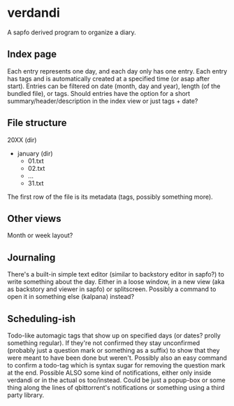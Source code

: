 verdandi
========

A sapfo derived program to organize a diary.


Index page
----------
Each entry represents one day, and each day only has one entry.
Each entry has tags and is automatically created at a specified time (or asap after start).
Entries can be filtered on date (month, day and year), length (of the bundled file), or tags.
Should entries have the option for a short summary/header/description in the index view or just tags + date?


File structure
--------------
20XX (dir)
  - january (dir)
    - 01.txt
    - 02.txt
    - ...
    - 31.txt

The first row of the file is its metadata (tags, possibly something more).


Other views
-----------
Month or week layout?


Journaling
----------
There's a built-in simple text editor (similar to backstory editor in sapfo?) to write something about the day. Either in a loose window, in a new view (aka as backstory and viewer in sapfo) or splitscreen.
Possibly a command to open it in something else (kalpana) instead?


Scheduling-ish
--------------
Todo-like automagic tags that show up on specified days (or dates? prolly something regular). If they're not confirmed they stay unconfirmed (probably just a question mark or something as a suffix) to show that they were meant to have been done but weren't.
Possibly also an easy command to confirm a todo-tag which is syntax sugar for removing the question mark at the end.
Possible ALSO some kind of notifications, either only inside verdandi or in the actual os too/instead. Could be just a popup-box or some thing along the lines of qbittorrent's notifications or something using a third party library.